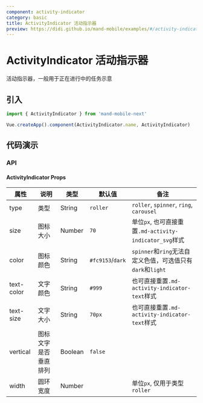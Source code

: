 ```yaml
---
component: activity-indicator
category: basic
title: ActivityIndicator 活动指示器
preview: https://didi.github.io/mand-mobile/examples/#/activity-indicator
---
```


# ActivityIndicator 活动指示器

活动指示器，一般用于正在进行中的任务示意

## 引入

```javascript
import { ActivityIndicator } from 'mand-mobile-next'

Vue.createApp().component(ActivityIndicator.name, ActivityIndicator)
```

## 代码演示

<demo-wrapper
  src="src/packages/activity-indicator/demo"
  :demos="demos"
/>

<script setup>
const demos = import.meta.globEager('../../../src/packages/activity-indicator/demo/demo*.vue')
</script>

### API

#### ActivityIndicator Props
|属性 | 说明 | 类型 | 默认值 | 备注 |
|----|-----|------|------|------|
|type|类型|String|`roller`|`roller`, `spinner`, `ring`, `carousel`|
|size|图标大小|Number|`70`|单位`px`, 也可直接重置`.md-activity-indicator_svg`样式|
|color|图标颜色|String|`#fc9153`/`dark`|`spinner`和`ring`无法自定义色值，可选值只有`dark`和`light`|
|text-color|文字颜色|String|`#999`|也可直接重置`.md-activity-indicator-text`样式|
|text-size|文字大小|String|`70px`|也可直接重置`.md-activity-indicator-text`样式|
|vertical|图标文字是否垂直排列|Boolean|`false`| |
|width|圆环宽度|Number| |单位`px`, 仅用于类型`roller`|